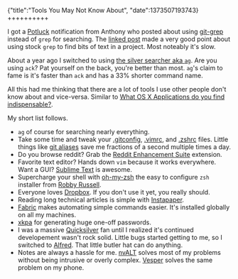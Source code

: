 {"title":"Tools You May Not Know About", "date":1373507193743}
++++++++++

I got a [Potluck](https://www.potluck.it/users/new_from_invitation/7ccc0f68) notification from Anthony who posted about using [git-grep](https://www.potluck.it/rooms/0b01a651) instead of `grep` for searching. The [linked post](http://developingandstuff.blogspot.de/2013/07/grep-too-slow-tired-of-waiting-for-it.html) made a very good point about using stock `grep` to find bits of text in a project. Most noteably it's slow.

About a year ago I switched to using [the silver searcher aka `ag`](https://github.com/ggreer/the_silver_searcher). Are you using `ack`? Pat yourself on the back, you're better than most. `ag`'s claim to fame is it's faster than `ack` and has a 33% shorter command name.

All this had me thinking that there are a lot of tools I use other people don't know about and vice-versa. Similar to [What OS X Applications do you find indispensable?](http://apple.stackexchange.com/q/82/10).

My short list follows.

 * `ag` of course for searching nearly everything.
 * Take some time and tweak your [.gitconfig](https://github.com/joshkehn/.config/blob/master/.gitconfig), [.vimrc](https://github.com/joshkehn/.config/blob/master/.vimrc), and [.zshrc](https://github.com/joshkehn/.config/blob/master/.zshrc) files. Little things like [git aliases](https://github.com/joshkehn/.config/blob/master/.zshrc#L77) save me fractions of a second multiple times a day.
 * Do you browse reddit? Grab the [Reddit Enhancement Suite](http://redditenhancementsuite.com) extension.
 * Favorite text editor? Hands down `vim` because it works everywhere. Want a GUI? [Sublime Text](http://www.sublimetext.com) is awesome.
 * Supercharge your shell with [oh-my-zsh](https://github.com/robbyrussell/oh-my-zsh) the easy to configure `zsh` installer from [Robby Russell](http://planetargon.com/who-we-are/robby-russell).
 * Everyone loves [Dropbox](http://db.tt/yd34jtG). If you don't use it yet, you really should.
 * Reading long technical articles is simple with [Instapaper](http://www.instapaper.com/).
 * [Fabric](http://docs.fabfile.org/en/1.6/) makes automating simple commands easier. It's installed globally on all my machines.
 * [xkpa](https://github.com/beala/xkcd-password) for generating huge one-off passwords.
 * I was a massive [Quicksilver](http://qsapp.com) fan until I realized it's continued developement wasn't rock solid. Little bugs started getting to me, so I switched to [Alfred](http://www.alfredapp.com). That little butler hat can do anything.
 * Notes are always a hassle for me. [nvALT](http://brettterpstra.com/projects/nvalt/) solves most of my problems without being intrusive or overly complex. [Vesper](http://vesperapp.co) solves the same problem on my phone.